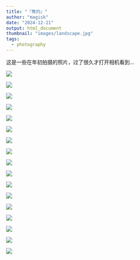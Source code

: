 ```yaml
---
title: "『焦灼』"
author: "magisk"
date: "2024-12-21"
output: html_document
thumbnail: "images/landscape.jpg"
tags: 
  - photography
---
```


这是一些在年初拍摄的照片，过了很久才打开相机看到...

<!--more-->

![](/images/Nikon/picture_show4/DSC_0336.jpg)

![](/images/Nikon/picture_show4/DSC_0441.jpg)

![](/images/Nikon/picture_show4/DSC_0346.jpg)

![](/images/Nikon/picture_show4/DSC_0355.jpg)

![](/images/Nikon/picture_show4/DSC_0400.jpg)

![](/images/Nikon/picture_show4/DSC_0501-2.jpg)

![](/images/Nikon/picture_show4/DSC_0371.jpg)

![](/images/Nikon/picture_show4/DSC_0351.jpg)

![](/images/Nikon/picture_show4/DSC_0607.jpg)

![](/images/Nikon/picture_show4/DSC_0378.jpg)

![](/images/Nikon/picture_show4/DSC_0379.jpg)

![](/images/Nikon/picture_show4/DSC_0386.jpg)

![](/images/Nikon/picture_show4/DSC_0391.jpg)

![](/images/Nikon/picture_show4/DSC_0590.jpg)

![](/images/Nikon/picture_show4/DSC_0011.jpg)

![](/images/Nikon/picture_show4/DSC_0376.jpg)

![](/images/Nikon/picture_show4/DSC_0627.jpg)
